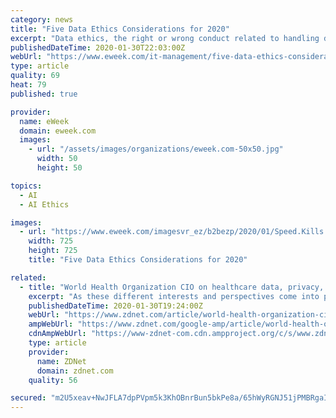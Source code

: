 ```yaml
---
category: news
title: "Five Data Ethics Considerations for 2020"
excerpt: "Data ethics, the right or wrong conduct related to handling data ... There is intense interest and focus on data processing because of the value that can be extracted and applied to areas such as artificial intelligence and automation. For the first time there are now trillion-dollar companies processing data to build assets and profits."
publishedDateTime: 2020-01-30T22:03:00Z
webUrl: "https://www.eweek.com/it-management/five-data-ethics-considerations-for-2020"
type: article
quality: 69
heat: 79
published: true

provider:
  name: eWeek
  domain: eweek.com
  images:
    - url: "/assets/images/organizations/eweek.com-50x50.jpg"
      width: 50
      height: 50

topics:
  - AI
  - AI Ethics

images:
  - url: "https://www.eweek.com/imagesvr_ez/b2bezp/2020/01/Speed.Kills.JPG?alias=carousel_regular"
    width: 725
    height: 725
    title: "Five Data Ethics Considerations for 2020"

related:
  - title: "World Health Organization CIO on healthcare data, privacy, trust, and ethics (CxOTalk interview)"
    excerpt: "As these different interests and perspectives come into play, and with the power of machine learning and artificial intelligence to lean on big data to address some of the critical diagnoses or treatment of diseases, we want to strike that balance to ensure that privacy, ethical consideration is addressed to allow data sharing or sharing of ..."
    publishedDateTime: 2020-01-30T19:24:00Z
    webUrl: "https://www.zdnet.com/article/world-health-organization-cio-on-healthcare-data-privacy-trust-and-ethics-cxotalk-interview/"
    ampWebUrl: "https://www.zdnet.com/google-amp/article/world-health-organization-cio-on-healthcare-data-privacy-trust-and-ethics-cxotalk-interview/"
    cdnAmpWebUrl: "https://www-zdnet-com.cdn.ampproject.org/c/s/www.zdnet.com/google-amp/article/world-health-organization-cio-on-healthcare-data-privacy-trust-and-ethics-cxotalk-interview/"
    type: article
    provider:
      name: ZDNet
      domain: zdnet.com
    quality: 56

secured: "m2U5xeav+NwJFLA7dpPVpm5k3KhOBnrBun5bkPe8a/65hWyRGNJ51jPMBRgaIESgFXp88it5tG+Bb2U+sMM6OzYwxffyU3jIHvhbWjtHMLrcbzT6/w4Oa//EiSDeBkUNiS5YBSsdbmGKcGmLGG2Ws3wWGOtzMcLXXMSVjHT3Ek8OZSYSyY5gMuEVg1qh1QEHN6HmCqYKrimyWrKl8pgrRxAZz5EolMsJLqug+Q0hTKiPdK8Eh5QHa1+KKeKtvOKSY0AUBiG7Yd/+ertn5ME7a7BwIBp9qCiCBaK47KILzHBBfQ5yCHCfJ6IbrvbCUrwprl7p1BMOsoITKy/W8CWADdmTCk3MynL9wfm7hLtiWruw52Pl5fep4tvpJOpPm7V65P+dJBG+XS2iAmVYIOdPwbbjLXX+8sGpSxW2MyHaymh4OZreOMGg+RGnjxl8WkQ04EBfre0Zjdkzg58w2tqZ5qDStR9Upe9oA7hPcDIkpz4=;z5/DmoPBk5lyDA3FKFh3Bg=="
---
```


